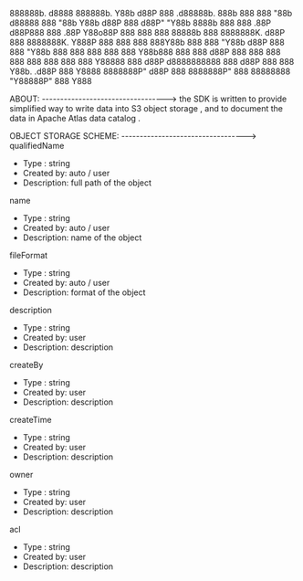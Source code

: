 888888b.         d8888 888888b. Y88b   d88P 888      .d88888b.  888b    888 
888  "88b       d88888 888  "88b Y88b d88P  888     d88P" "Y88b 8888b   888 
888  .88P      d88P888 888  .88P  Y88o88P   888     888     888 88888b  888 
8888888K.     d88P 888 8888888K.   Y888P    888     888     888 888Y88b 888 
888  "Y88b   d88P  888 888  "Y88b   888     888     888     888 888 Y88b888 
888    888  d88P   888 888    888   888     888     888     888 888  Y88888 
888   d88P d8888888888 888   d88P   888     888     Y88b. .d88P 888   Y8888 
8888888P" d88P     888 8888888P"    888     88888888 "Y88888P"  888    Y888 

ABOUT:
---------------------------------->
the SDK is written to provide simplified way to write data into S3 object storage ,
and to document the data in Apache Atlas data catalog . 

OBJECT STORAGE SCHEME:
---------------------------------->
qualifiedName
-   Type : string
-   Created by: auto / user 
-   Description: full path of the object

name
-   Type : string
-   Created by: auto / user 
-   Description: name of the object

fileFormat
-   Type : string
-   Created by: auto / user 
-   Description: format of the object

description
-   Type : string
-   Created by:  user 
-   Description: description 

createBy
-   Type : string
-   Created by:  user 
-   Description: description 

createTime
-   Type : string
-   Created by:  user 
-   Description: description 

owner
-   Type : string
-   Created by:  user 
-   Description: description 

acl
-   Type : string
-   Created by:  user 
-   Description: description 




